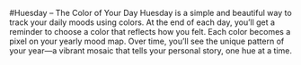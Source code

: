 #Huesday – The Color of Your Day
Huesday is a simple and beautiful way to track your daily moods using colors. At the end of each day, you’ll get a reminder to choose a color that reflects how you felt. Each color becomes a pixel on your yearly mood map. Over time, you’ll see the unique pattern of your year—a vibrant mosaic that tells your personal story, one hue at a time.
